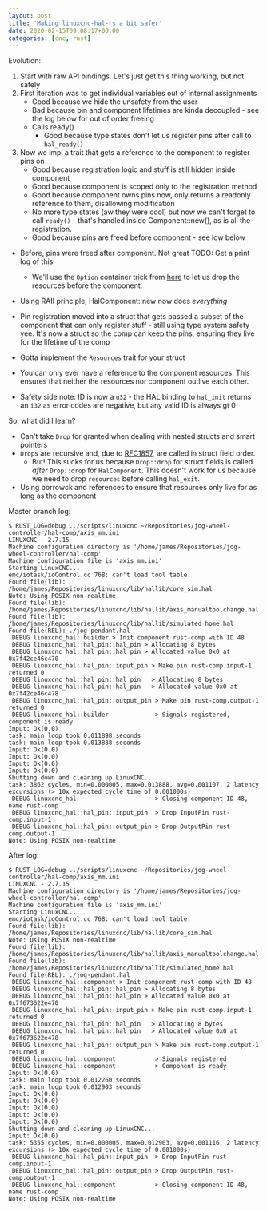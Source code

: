```yaml
---
layout: post
title: 'Making linuxcnc-hal-rs a bit safer'
date: 2020-02-15T09:08:17+00:00
categories: [cnc, rust]
---
```


Evolution:

1. Start with raw API bindings. Let's just get this thing working, but not safely
1. First iteration was to get individual variables out of internal assignments
   - Good because we hide the unsafety from the user
   - Bad because pin and component lifetimes are kinda decoupled - see the log below for out of order freeing
   - Calls ready()
     - Good because type states don't let us register pins after call to `hal_ready()`
1. Now we impl a trait that gets a reference to the component to register pins on
   - Good because registration logic and stuff is still hidden inside component
   - Good because component is scoped only to the registration method
   - Good because component owns pins now, only returns a readonly reference to them, disallowing modification
   - No more type states (aw they were cool) but now we can't forget to call `ready()` - that's handled inside Component::new(), as is all the registration.
   - Good because pins are freed before component - see low below

- Before, pins were freed after component. Not great TODO: Get a print log of this
  - We'll use the `Option` container trick from [here](https://aochagavia.github.io/blog/enforcing-drop-order-in-rust/) to let us drop the resources before the component.
- Using RAII principle, HalComponent::new now does _everything_
- Pin registration moved into a struct that gets passed a subset of the component that can only register stuff - still using type system safety yee. It's now a struct so the comp can keep the pins, ensuring they live for the lifetime of the comp
- Gotta implement the `Resources` trait for your struct
- You can only ever have a reference to the component resources. This ensures that neither the resources nor component outlive each other.

- Safety side note: ID is now a `u32` - the HAL binding to `hal_init` returns an `i32` as error codes are negative, but any valid ID is always gt 0

So, what did I learn?

- Can't take `Drop` for granted when dealing with nested structs and smart pointers
- `Drop`s are recursive and, due to [RFC1857](https://github.com/rust-lang/rfcs/blob/master/text/1857-stabilize-drop-order.md), are called in struct field order.
  - But! This sucks for us because `Drop::drop` for struct fields is called _after_ `Drop::drop` for `HalComponent`. This doesn't work for us because we need to drop `resources` before calling `hal_exit`.
- Using borrowck and references to ensure that resources only live for as long as the component

Master branch log:

```
$ RUST_LOG=debug ../scripts/linuxcnc ~/Repositories/jog-wheel-controller/hal-comp/axis_mm.ini
LINUXCNC - 2.7.15
Machine configuration directory is '/home/james/Repositories/jog-wheel-controller/hal-comp'
Machine configuration file is 'axis_mm.ini'
Starting LinuxCNC...
emc/iotask/ioControl.cc 768: can't load tool table.
Found file(lib): /home/james/Repositories/linuxcnc/lib/hallib/core_sim.hal
Note: Using POSIX non-realtime
Found file(lib): /home/james/Repositories/linuxcnc/lib/hallib/axis_manualtoolchange.hal
Found file(lib): /home/james/Repositories/linuxcnc/lib/hallib/simulated_home.hal
Found file(REL): ./jog-pendant.hal
 DEBUG linuxcnc_hal::builder > Init component rust-comp with ID 48
 DEBUG linuxcnc_hal::hal_pin::hal_pin > Allocating 8 bytes
 DEBUG linuxcnc_hal::hal_pin::hal_pin > Allocated value 0x0 at 0x7f42ce46c470
 DEBUG linuxcnc_hal::hal_pin::input_pin > Make pin rust-comp.input-1 returned 0
 DEBUG linuxcnc_hal::hal_pin::hal_pin   > Allocating 8 bytes
 DEBUG linuxcnc_hal::hal_pin::hal_pin   > Allocated value 0x0 at 0x7f42ce46c478
 DEBUG linuxcnc_hal::hal_pin::output_pin > Make pin rust-comp.output-1 returned 0
 DEBUG linuxcnc_hal::builder             > Signals registered, component is ready
Input: Ok(0.0)
task: main loop took 0.011898 seconds
task: main loop took 0.013888 seconds
Input: Ok(0.0)
Input: Ok(0.0)
Input: Ok(0.0)
Input: Ok(0.0)
Shutting down and cleaning up LinuxCNC...
task: 3862 cycles, min=0.000005, max=0.013888, avg=0.001107, 2 latency excursions (> 10x expected cycle time of 0.001000s)
 DEBUG linuxcnc_hal                      > Closing component ID 48, name rust-comp
 DEBUG linuxcnc_hal::hal_pin::input_pin  > Drop InputPin rust-comp.input-1
 DEBUG linuxcnc_hal::hal_pin::output_pin > Drop OutputPin rust-comp.output-1
Note: Using POSIX non-realtime
```

After log:

```
$ RUST_LOG=debug ../scripts/linuxcnc ~/Repositories/jog-wheel-controller/hal-comp/axis_mm.ini
LINUXCNC - 2.7.15
Machine configuration directory is '/home/james/Repositories/jog-wheel-controller/hal-comp'
Machine configuration file is 'axis_mm.ini'
Starting LinuxCNC...
emc/iotask/ioControl.cc 768: can't load tool table.
Found file(lib): /home/james/Repositories/linuxcnc/lib/hallib/core_sim.hal
Note: Using POSIX non-realtime
Found file(lib): /home/james/Repositories/linuxcnc/lib/hallib/axis_manualtoolchange.hal
Found file(lib): /home/james/Repositories/linuxcnc/lib/hallib/simulated_home.hal
Found file(REL): ./jog-pendant.hal
 DEBUG linuxcnc_hal::component > Init component rust-comp with ID 48
 DEBUG linuxcnc_hal::hal_pin::hal_pin > Allocating 8 bytes
 DEBUG linuxcnc_hal::hal_pin::hal_pin > Allocated value 0x0 at 0x7f673622e470
 DEBUG linuxcnc_hal::hal_pin::input_pin > Make pin rust-comp.input-1 returned 0
 DEBUG linuxcnc_hal::hal_pin::hal_pin   > Allocating 8 bytes
 DEBUG linuxcnc_hal::hal_pin::hal_pin   > Allocated value 0x0 at 0x7f673622e478
 DEBUG linuxcnc_hal::hal_pin::output_pin > Make pin rust-comp.output-1 returned 0
 DEBUG linuxcnc_hal::component           > Signals registered
 DEBUG linuxcnc_hal::component           > Component is ready
Input: Ok(0.0)
task: main loop took 0.012260 seconds
task: main loop took 0.012903 seconds
Input: Ok(0.0)
Input: Ok(0.0)
Input: Ok(0.0)
Input: Ok(0.0)
Input: Ok(0.0)
Shutting down and cleaning up LinuxCNC...
Input: Ok(0.0)
task: 5355 cycles, min=0.000005, max=0.012903, avg=0.001116, 2 latency excursions (> 10x expected cycle time of 0.001000s)
 DEBUG linuxcnc_hal::hal_pin::input_pin  > Drop InputPin rust-comp.input-1
 DEBUG linuxcnc_hal::hal_pin::output_pin > Drop OutputPin rust-comp.output-1
 DEBUG linuxcnc_hal::component           > Closing component ID 48, name rust-comp
Note: Using POSIX non-realtime
```
